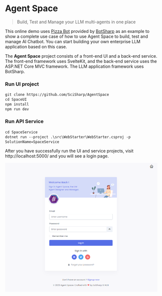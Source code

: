# Agent Space

> Build, Test and Manage your LLM multi-agents in one place

This online demo uses [Pizza Bot](https://botsharp.readthedocs.io/en/latest/quick-start/get-started.html#get-started-with-pizza-bot) provided by [BotSharp](https://github.com/SciSharp/BotSharp) as an example to show a complete use case of how to use Agent Space to build, test and manage AI Chatbot. You can start building your own enterprise LLM application based on this case.

The **Agent Space** project consists of a front-end UI and a back-end service. The front-end framework uses SvelteKit, and the back-end service uses the ASP.NET Core MVC framework. The LLM application framework uses BotSharp.

### Run UI project
```shell
git clone https://github.com/SciSharp/AgentSpace
cd SpaceUI
npm install
npm run dev
```

### Run API Service
```shell
cd SpaceService
dotnet run --project .\src\WebStarter\WebStarter.csproj -p SolutionName=SpaceService
```

After you have successfully run the UI and service projects, visit http://localhost:5000/ and you will see a login page.

![login](docs/assets/screenshots/login.png)